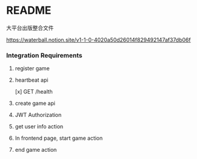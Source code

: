 # README

大平台出版整合文件

https://waterball.notion.site/v1-1-0-4020a50d26014f829492147af37db06f

### Integration Requirements

1. register game

2. heartbeat api

   [x] GET /health

3. create game api

4. JWT Authorization

5. get user info action

6. In frontend page, start game action

7. end game action
